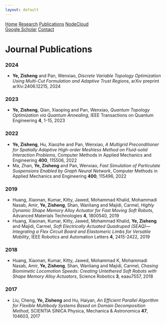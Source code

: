 ```yaml
---
layout: default
---
```


<div id="research header" class="topnav">
    <a href="index.md">Home</a>
    <a href="research.md">Research</a>
    <a class="active" href="publications.md">Publications</a>
    <a href="nodecloud.md">NodeCloud</a>
    <div class="topnav-right">
        <a href="https://scholar.google.com/citations?user=s1i_KkgAAAAJ&hl=en">Google Scholar</a>
        <a href="contact.md">Contact</a>
    </div>
</div>

<h1>Journal Publications</h1>
<ol class="publication">
</ol>

<h3 id="y2024">2024</h3>


<ul>
    <li><b>Ye, Zisheng</b> and Pan, Wenxiao, <i>Discrete Variable Topology Optimization Using Multi-Cut Formulation and
            Adaptive Trust Regions</i>, arXiv preprint arXiv:2406.12215, 2024</li>
</ul>
<h3 id="y2023">2023</h3>


<ul>
    <li><b>Ye, Zisheng</b>, Qian, Xiaoping and Pan, Wenxiao, <i>Quantum Topology Optimization via Quantum Annealing</i>,
        IEEE Transactions on Quantum Engineering <b>4</b>, 1-15, 2023</li>
</ul>
<h3 id="y2022">2022</h3>


<ul>
    <li><b>Ye, Zisheng</b>, Hu, Xiaozhe and Pan, Wenxiao, <i>A Multigrid Preconditioner for Spatially Adaptive
            High-order Meshless Method on Fluid-solid Interaction Problems</i>, Computer Methods in Applied Mechanics
        and Engineering <b>400</b>, 115506, 2022</li>
    <li>Ma, Zhan, <b>Ye, Zisheng</b> and Pan, Wenxiao, <i>Fast Simulation of Particulate Suspensions Enabled by Graph
            Neural Network</i>, Computer Methods in Applied Mechanics and Engineering <b>400</b>, 115496, 2022</li>
</ul>
<h3 id="y2019">2019</h3>


<ul>
    <li>Huang, Xiaonan, Kumar, Kitty, Jawed, Mohammad Khalid, Mohammadi Nasab, Amir, <b>Ye, Zisheng</b>, Shan, Wanliang
        and Majidi, Carmel, <i>Highly Dynamic Shape Memory Alloy Actuator for Fast Moving Soft Robots</i>, Advanced
        Materials Technologies <b>4</b>, 1800540, 2019</li>
    <li>Huang, Xiaonan, Kumar, Kitty, Jawed, Mohammad Khalid, <b>Ye, Zisheng</b> and Majidi, Carmel, <i>Soft
            Electrically Actuated Quadruped (SEAQ)—Integrating a Flex Circuit Board and Elastomeric Limbs for Versatile
            Mobility</i>, IEEE Robotics and Automation Letters <b>4</b>, 2415-2422, 2019</li>
</ul>
<h3 id="y2018">2018</h3>


<ul>
    <li>Huang, Xiaonan, Kumar, Kitty, Jawed, Mohammad K, Mohammadi Nasab, Amir, <b>Ye, Zisheng</b>, Shan, Wanliang and
        Majidi, Carmel, <i>Chasing Biomimetic Locomotion Speeds: Creating Untethered Soft Robots with Shape Memory Alloy
            Actuators</i>, Science Robotics <b>3</b>, eaau7557, 2018</li>
</ul>
<h3 id="y2017">2017</h3>


<ul>
    <li>Liu, Cheng, <b>Ye, Zisheng</b> and Hu, Haiyan, <i>An Efficient Parallel Algorithm for Flexible Multibody Systems
            Based on Domain Decomposition Method</i>, SCIENTIA SINICA Physica, Mechanica & Astronomica <b>47</b>,
        104603, 2017</li>
</ul>